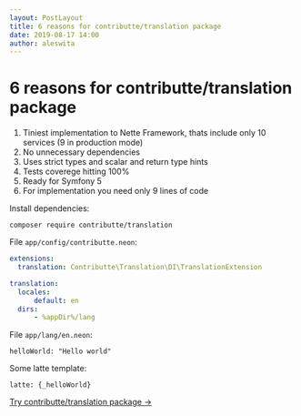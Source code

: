 ```yaml
---
layout: PostLayout
title: 6 reasons for contributte/translation package
date: 2019-08-17 14:00
author: aleswita
---
```


# 6 reasons for contributte/translation package

1. Tiniest implementation to Nette Framework, thats include only 10 services (9 in production mode)
2. No unnecessary dependencies
3. Uses strict types and scalar and return type hints
4. Tests coverege hitting 100%
5. Ready for Symfony 5
6. For implementation you need only 9 lines of code

  Install dependencies:

  ```
  composer require contributte/translation
  ```

  File `app/config/contributte.neon`:

  ```yaml
  extensions:
    translation: Contributte\Translation\DI\TranslationExtension

  translation:
    locales:
        default: en
    dirs:
        - %appDir%/lang
  ```

  File `app/lang/en.neon`:

  ```
  helloWorld: "Hello world"
  ```

  Some latte template:

  ```smarty
  latte: {_helloWorld}
  ```

<p class="explanation explanation--package mt-6"><a href="/packages/contributte/translation.html">Try contributte/translation package →</a></p>
